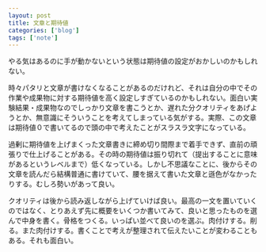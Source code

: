 ```yaml
---
layout: post
title: 文章と期待値
categories: ['blog']
tags: ['note']
---
```


やる気はあるのに手が動かないという状態は期待値の設定がおかしいのかもしれない。

時々パタリと文章が書けなくなることがあるのだけれど、それは自分の中でその作業や成果物に対する期待値を高く設定しすぎているのかもしれない。面白い実験結果・成果物なのでしっかり文章を書こうとか、遅れた分クオリティをあげようとか、無意識にそういうことを考えてしまっている気がする。実際、この文章は期待値０で書いてるので頭の中で考えたことがスラスラ文字になっている。

過剰に期待値を上げまくった文章書きに締め切り間際まで着手できず、直前の頑張りで仕上げることがある。その時の期待値は振り切れて（提出することに意味があるというレベルまで）低くなっている。しかし不思議なことに、後からその文章を読んだら結構普通に書けていて、腰を据えて書いた文章と遜色がなかったりする。むしろ勢いがあって良い。

クオリティは後から読み返しながら上げていけば良い。最高の一文を置いていくのではなく、とりあえず先に概要をいくつか書いてみて、良いと思ったものを選んで中身を書く。骨格をつくる。いっぱい並べて良いのを選ぶ。肉付けする。削る。また肉付けする。書くことで考えが整理されて伝えたいことが変わることもある。それも面白い。